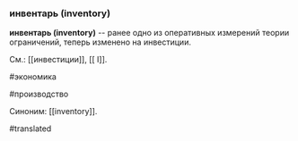 ### инвентарь (inventory)

**инвентарь (inventory)** \-- ранее одно из оперативных измерений теории ограничений, теперь изменено на инвестиции.

См.: [[инвестиции]], [[ I]].

#экономика

#производство

Синоним: [[inventory]].

#translated
